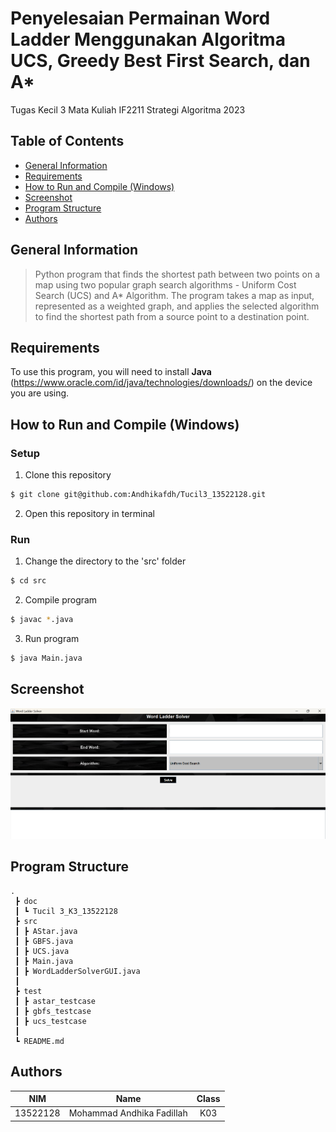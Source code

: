 # Penyelesaian Permainan Word Ladder Menggunakan Algoritma UCS, Greedy Best First Search, dan A*
Tugas Kecil 3 Mata Kuliah IF2211 Strategi Algoritma 2023

## **Table of Contents**
* [General Information](#general-information)
* [Requirements](#requirements)
* [How to Run and Compile (Windows)](#how-to-run-and-compile-windows)
* [Screenshot](#screenshot)
* [Program Structure](#program-structure)
* [Authors](#authors)

## **General Information**
>Python program that finds the shortest path between two points on a map using two popular graph search algorithms - Uniform Cost Search (UCS) and A* Algorithm. The program takes a map as input, represented as a weighted graph, and applies the selected algorithm to find the shortest path from a source point to a destination point.

## **Requirements**
To use this program, you will need to install **Java** (https://www.oracle.com/id/java/technologies/downloads/) on the device you are using. 

## **How to Run and Compile (Windows)**
### **Setup**
1. Clone this repository <br>
```sh 
$ git clone git@github.com:Andhikafdh/Tucil3_13522128.git
```
2. Open this repository in terminal

### **Run**
1. Change the directory to the 'src' folder <br>
```sh 
$ cd src
```

2. Compile program <br>
```sh 
$ javac *.java
```

3. Run program <br>
```sh 
$ java Main.java
```

## **Screenshot**

<img src="doc/gui.jpg"> 


## **Program Structure**
```
.
 ┣ doc
 ┃ ┗ Tucil 3_K3_13522128
 ┣ src
 ┃ ┣ AStar.java
 ┃ ┣ GBFS.java
 ┃ ┣ UCS.java
 ┃ ┣ Main.java
 ┃ ┣ WordLadderSolverGUI.java
 ┃ 
 ┣ test
 ┃ ┣ astar_testcase
 ┃ ┣ gbfs_testcase
 ┃ ┣ ucs_testcase
 ┃ 
 ┗ README.md
```

## **Authors**

| **NIM**  |       **Name**        | **Class**  |       
| :------: | :-------------------: | :------:   | 
| 13522128 |    Mohammad Andhika Fadillah   | K03
